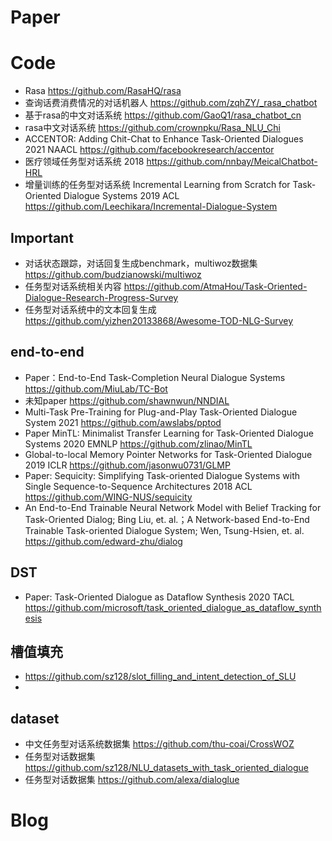 # Paper



# Code

- Rasa  https://github.com/RasaHQ/rasa 
- 查询话费消费情况的对话机器人 https://github.com/zqhZY/_rasa_chatbot 
- 基于rasa的中文对话系统 https://github.com/GaoQ1/rasa_chatbot_cn 
- rasa中文对话系统 https://github.com/crownpku/Rasa_NLU_Chi
- ACCENTOR: Adding Chit-Chat to Enhance Task-Oriented Dialogues 2021 NAACL https://github.com/facebookresearch/accentor
- 医疗领域任务型对话系统 2018 https://github.com/nnbay/MeicalChatbot-HRL
- 增量训练的任务型对话系统 Incremental Learning from Scratch for Task-Oriented Dialogue Systems 2019 ACL https://github.com/Leechikara/Incremental-Dialogue-System
## Important
- 对话状态跟踪，对话回复生成benchmark，multiwoz数据集 https://github.com/budzianowski/multiwoz
- 任务型对话系统相关内容 https://github.com/AtmaHou/Task-Oriented-Dialogue-Research-Progress-Survey
- 任务型对话系统中的文本回复生成 https://github.com/yizhen20133868/Awesome-TOD-NLG-Survey

## end-to-end
- Paper：End-to-End Task-Completion Neural Dialogue Systems https://github.com/MiuLab/TC-Bot
- 未知paper https://github.com/shawnwun/NNDIAL
- Multi-Task Pre-Training for Plug-and-Play Task-Oriented Dialogue System 2021 https://github.com/awslabs/pptod
- Paper MinTL: Minimalist Transfer Learning for Task-Oriented Dialogue Systems 2020 EMNLP https://github.com/zlinao/MinTL
- Global-to-local Memory Pointer Networks for Task-Oriented Dialogue 2019 ICLR https://github.com/jasonwu0731/GLMP
- Paper: Sequicity: Simplifying Task-oriented Dialogue Systems with Single Sequence-to-Sequence Architectures 2018 ACL https://github.com/WING-NUS/sequicity
- An End-to-End Trainable Neural Network Model with Belief Tracking for Task-Oriented Dialog; Bing Liu, et. al.；A Network-based End-to-End Trainable Task-oriented Dialogue System; Wen, Tsung-Hsien, et. al.
https://github.com/edward-zhu/dialog

## DST
- Paper: Task-Oriented Dialogue as Dataflow Synthesis 2020 TACL https://github.com/microsoft/task_oriented_dialogue_as_dataflow_synthesis

## 槽值填充
- https://github.com/sz128/slot_filling_and_intent_detection_of_SLU
- 

## dataset
- 中文任务型对话系统数据集 https://github.com/thu-coai/CrossWOZ
- 任务型对话数据集 https://github.com/sz128/NLU_datasets_with_task_oriented_dialogue
- 任务型对话数据集 https://github.com/alexa/dialoglue

# Blog